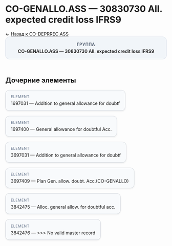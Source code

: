 # CO-GENALLO.ASS — 30830730 All. expected credit loss IFRS9
<p class="cc-breadcrumb">← <a href='../../level_02/CO-DEPRREC.ASS/'>Назад к CO-DEPRREC.ASS</a></p>
<style>
.cc-container { display: flex; flex-direction: column; gap: 1.5rem; }
.cc-breadcrumb { margin: 0; }
.cc-parent { padding: 1rem 1.25rem; border-radius: 12px; background: #f1f5f9; border: 1px solid #d8dee9; text-align: center; font-weight: 600; }
.cc-parent .cc-tag { font-size: 0.8rem; text-transform: uppercase; color: #475569; letter-spacing: 0.06em; }
.cc-children { display: flex; flex-wrap: wrap; gap: 1rem; }
.cc-tile { display: block; min-width: 180px; padding: 0.85rem 1rem; border-radius: 12px; border: 1px solid #d1d5db; background: #ffffff; box-shadow: 0 2px 4px rgba(15, 23, 42, 0.08); transition: transform 0.1s ease, box-shadow 0.1s ease; color: inherit; text-decoration: none; }
.cc-tile:hover { transform: translateY(-2px); box-shadow: 0 6px 12px rgba(15, 23, 42, 0.15); }
.cc-tile-leaf { background: #f8fafc; }
.cc-tag { font-size: 0.7rem; color: #64748b; text-transform: uppercase; letter-spacing: 0.08em; margin-bottom: 0.3rem; }
</style>
<div class='cc-container'>
  <div class='cc-parent'>
    <div class='cc-tag'>Группа</div>
    <div>CO-GENALLO.ASS — 30830730 All. expected credit loss IFRS9</div>
  </div>
  <div>
    <h2>Дочерние элементы</h2>
<div class='cc-children'><div class='cc-tile cc-tile-leaf'><div class='cc-tag'>ELEMENT</div><div>1697031 — Addition to general allowance for doubtf</div></div><div class='cc-tile cc-tile-leaf'><div class='cc-tag'>ELEMENT</div><div>1697400 — General allowance for doubtful Acc.</div></div><div class='cc-tile cc-tile-leaf'><div class='cc-tag'>ELEMENT</div><div>3697031 — Addition to general allowance for doubtf</div></div><div class='cc-tile cc-tile-leaf'><div class='cc-tag'>ELEMENT</div><div>3697409 — Plan Gen. allow. doubt. Acc.(CO-GENALLO)</div></div><div class='cc-tile cc-tile-leaf'><div class='cc-tag'>ELEMENT</div><div>3842475 — Alloc. general allow. for doubtful acc.</div></div><div class='cc-tile cc-tile-leaf'><div class='cc-tag'>ELEMENT</div><div>3842476 — &gt;&gt;&gt; No valid master record</div></div></div>
  </div>
</div>
